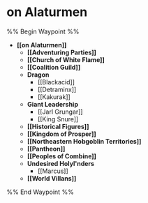 # on Alaturmen
%% Begin Waypoint %%
- **[[on Alaturmen]]**
	- **[[Adventuring Parties]]**
	- **[[Church of White Flame]]**
	- **[[Coalition Guild]]**
	- **Dragon**
		- [[Blackacid]]
		- [[Detraminx]]
		- [[Kakurak]]
	- **Giant Leadership**
		- [[Jarl Grungar]]
		- [[King Snure]]
	- **[[Historical Figures]]**
	- **[[Kingdom of Prosper]]**
	- **[[Northeastern Hobgoblin Territories]]**
	- **[[Pantheon]]**
	- **[[Peoples of Combine]]**
	- **Undesired Holyl'nders**
		- [[Marcus]]
	- **[[World Villans]]**

%% End Waypoint %%